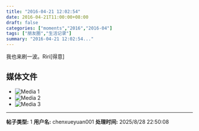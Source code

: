 ```yaml
---
title: "2016-04-21 12:02:54"
date: 2016-04-21T11:00:00+08:00
draft: false
categories: ["moments","2016","2016-04"]
tags: ["朋友圈","生活记录"]
summary: "2016-04-21 12:02:54..."
---
```


我也来刷一波。Riri[得意]

## 媒体文件

- ![Media 1](/Moments/photos/2016-04-21/201604211202540.jpg)
- ![Media 2](/Moments/photos/2016-04-21/201604211202541.jpg)
- ![Media 3](/Moments/photos/2016-04-21/201604211202542.jpg)

---

**帖子类型:** 1
**用户名:** chenxueyuan001
**处理时间:** 2025/8/28 22:50:08